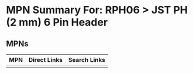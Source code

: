 



# MPN Summary For: RPH06 > JST PH (2 mm) 6 Pin Header

## MPNs
  

|MPN|Direct Links|Search Links|
| :--- | :--- | :--- |
||||
